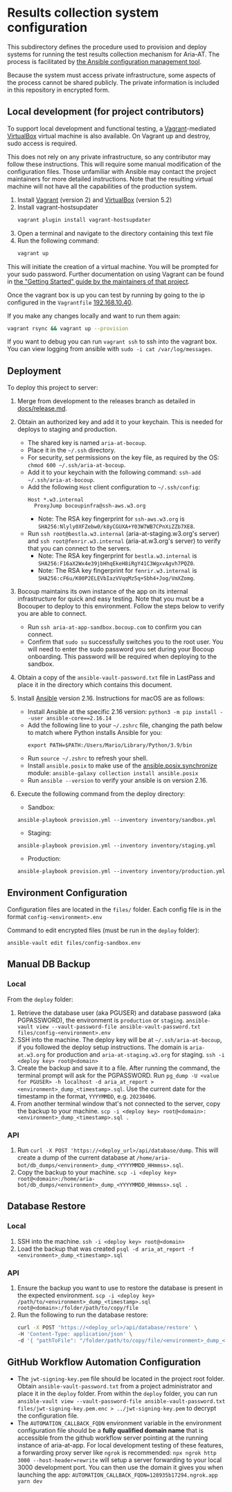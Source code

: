 # Results collection system configuration

This subdirectory defines the procedure used to provision and deploy systems
for running the test results collection mechanism for Aria-AT. The process is
facilitated by [the Ansible configuration management
tool](https://www.ansible.com/).

Because the system must access private infrastructure, some aspects of the
process cannot be shared publicly. The private information is included in this
repository in encrypted form.

## Local development (for project contributors)

To support local development and functional testing, a
[Vagrant](https://www.vagrantup.com/)-mediated
[VirtualBox](https://www.virtualbox.org/) virtual machine is also available. On Vagrant up and destroy, sudo access is required.

This does not rely on any private infrastructure, so any contributor may follow
these instructions. This will require some manual modification of the
configuration files. Those unfamiliar with Ansible may contact the project
maintainers for more detailed instructions. Note that the resulting virtual
machine will not have all the capabilities of the production system.

1. Install [Vagrant](https://www.vagrantup.com/) (version 2) and
   [VirtualBox](https://www.virtualbox.org/) (version 5.2)
2. Install vagrant-hostsupdater
   ```bash
   vagrant plugin install vagrant-hostsupdater
   ```
3. Open a terminal and navigate to the directory containing this text file
4. Run the following command:
   ```bash
   vagrant up
   ```

This will initiate the creation of a virtual machine. You will be prompted for your sudo password. Further documentation on using Vagrant can be found in [the "Getting Started" guide by the maintainers of that project](https://www.vagrantup.com/intro/getting-started/index.html).

Once the vagrant box is up you can test by running by going to the ip configured
in the `Vagrantfile` [192.168.10.40](192.168.10.40).

If you make any changes locally and want to run them again:

```bash
vagrant rsync && vagrant up --provision
```

If you want to debug you can run `vagrant ssh` to ssh into the vagrant box. You
can view logging from ansible with `sudo -i cat /var/log/messages`.

## Deployment

To deploy this project to server:

1. Merge from development to the releases branch as detailed in [docs/release.md](../docs/release.md).
1. Obtain an authorized key and add it to your keychain. This is needed for deploys to staging and production.

   - The shared key is named `aria-at-bocoup`.
   - Place it in the `~/.ssh` directory.
   - For security, set permissions on the key file, as required by the OS: `chmod 600 ~/.ssh/aria-at-bocoup`.
   - Add it to your keychain with the following command: `ssh-add ~/.ssh/aria-at-bocoup`.
   - Add the following `Host` client configuration to `~/.ssh/config`:
     ```
     Host *.w3.internal
       ProxyJump bocoupinfra@ssh-aws.w3.org
     ```
     - Note: The RSA key fingerprint for `ssh-aws.w3.org` is `SHA256:Nlyly0XFZebw0/k8yCGUXA+Y03W7WB7CPnXiZZb7XE8`.
   - Run `ssh root@bestla.w3.internal` (aria-at-staging.w3.org's server) and `ssh root@fenrir.w3.internal` (aria-at.w3.org's server) to verify that you can connect to the servers.
     - Note: The RSA key fingerprint for `bestla.w3.internal` is `SHA256:F16aX2Wx4e39jbHhqEkeH8iRgY41C3WgxvAgvh7PQZ0`.
     - Note: The RSA key fingerprint for `fenrir.w3.internal` is `SHA256:cF6u/K00P2ELEVbIazVVqqMz5q+Sbh4+Jog/VmXZomg`.

1. Bocoup maintains its own instance of the app on its internal infrastructure for quick and easy testing. Note that you must be a Bocouper to deploy to this environment. Follow the steps below to verify you are able to connect.

   - Run `ssh aria-at-app-sandbox.bocoup.com` to confirm you can connect.
   - Confirm that `sudo su` successfully switches you to the root user. You will need to enter the sudo password you set during your Bocoup onboarding. This password will be required when deploying to the sandbox.

1. Obtain a copy of the `ansible-vault-password.txt` file in LastPass and place it in the directory which contains this document.
1. Install [Ansible](https://www.ansible.com/) version 2.16. Instructions for macOS are as follows:

   - Install Ansible at the specific 2.16 version: `python3 -m pip install --user ansible-core==2.16.14`
   - Add the following line to your `~/.zshrc` file, changing the path below to match where Python installs Ansible for you:
     ```
     export PATH=$PATH:/Users/Mario/Library/Python/3.9/bin
     ```
   - Run `source ~/.zshrc` to refresh your shell.
   - Install `ansible.posix` to make use of the [ansible.posix.synchronize](https://docs.ansible.com/ansible/latest/collections/ansible/posix/synchronize_module.html#ansible-posix-synchronize-module-a-wrapper-around-rsync-to-make-common-tasks-in-your-playbooks-quick-and-easy) module: `ansible-galaxy collection install ansible.posix`
   - Run `ansible --version` to verify your ansible is on version 2.16.

1. Execute the following command from the deploy directory:
   - Sandbox:
   ```
   ansible-playbook provision.yml --inventory inventory/sandbox.yml
   ```
   - Staging:
   ```
   ansible-playbook provision.yml --inventory inventory/staging.yml
   ```
   - Production:
   ```
   ansible-playbook provision.yml --inventory inventory/production.yml
   ```

## Environment Configuration

Configuration files are located in the `files/` folder. Each config file is in the format `config-<environment>.env`

Command to edit encrypted files (must be run in the `deploy` folder):

```
ansible-vault edit files/config-sandbox.env
```

## Manual DB Backup

### Local

From the `deploy` folder:

1. Retrieve the database user (aka PGUSER) and database password (aka PGPASSWORD), the environment is `production` or `staging`.
   `ansible-vault view --vault-password-file ansible-vault-password.txt files/config-<environment>.env`
2. SSH into the machine. The deploy key will be at `~/.ssh/aria-at-bocoup`, if you followed the deploy setup instructions. The domain is `aria-at.w3.org` for production and `aria-at-staging.w3.org` for staging.
   `ssh -i <deploy key> root@<domain>`
3. Create the backup and save it to a file. After running the command, the terminal prompt will ask for the PGPASSWORD. Run
   `pg_dump -U <value for PGUSER> -h localhost -d aria_at_report > <environment>_dump_<timestamp>.sql`. Use the current date for the timestamp in the format, `YYYYMMDD`, e.g. `20230406`.
4. From another terminal window that's not connected to the server, copy the backup to your machine.
   `scp -i <deploy key> root@<domain>:<environment>_dump_<timestamp>.sql .`

### API

1. Run `curl -X POST 'https://<deploy_url>/api/database/dump`. This will create a dump of the current database at `/home/aria-bot/db_dumps/<environment>_dump_<YYYYMMDD_HHmmss>.sql`.
2. Copy the backup to your machine.
   `scp -i <deploy key> root@<domain>:/home/aria-bot/db_dumps/<environment>_dump_<YYYYMMDD_HHmmss>.sql .`

## Database Restore

### Local

1. SSH into the machine.
   `ssh -i <deploy key> root@<domain>`
2. Load the backup that was created
   `psql -d aria_at_report -f <environment>_dump_<timestamp>.sql`

### API

1. Ensure the backup you want to use to restore the database is present in the expected environment.
   `scp -i <deploy key> /path/to/<environment>_dump_<timestamp>.sql root@<domain>:/folder/path/to/copy/file`
2. Run the following to run the database restore:
   ```bash
   curl -X POST 'https://<deploy_url>/api/database/restore' \
   -H 'Content-Type: application/json' \
   -d '{ "pathToFile": "/folder/path/to/copy/file/<environment>_dump_<timestamp>.sql" }'
   ```

## GitHub Workflow Automation Configuration

- The `jwt-signing-key.pem` file should be located in the project root folder. Obtain `ansible-vault-password.txt` from a project administrator and place it in the `deploy` folder. From within the `deploy` folder, you can run `ansible-vault view --vault-password-file ansible-vault-password.txt files/jwt-signing-key.pem.enc > ../jwt-signing-key.pem` to decrypt the configuration file.
- The `AUTOMATION_CALLBACK_FQDN` environment variable in the environment configuration file should be a **fully qualified domain name** that is accessible from the github workflow server pointing at the running instance of aria-at-app. For local development testing of these features, a forwarding proxy server like `ngrok` is recommended: `npx ngrok http 3000 --host-header=rewrite` will setup a server forwarding to your local 3000 development port. You can then use the domain it gives you when launching the app:
  `AUTOMATION_CALLBACK_FQDN=128935b17294.ngrok.app yarn dev`

